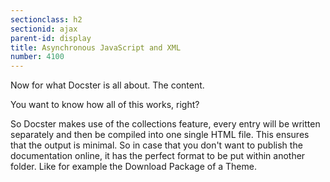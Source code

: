 ```yaml
---
sectionclass: h2
sectionid: ajax
parent-id: display
title: Asynchronous JavaScript and XML
number: 4100
---
```


Now for what Docster is all about. The content.

You want to know how all of this works, right?

So Docster makes use of the collections feature, every entry will be written separately and then be compiled into one single HTML file. This ensures that the output is minimal. So in case that you don't want to publish the documentation online, it has the perfect format to be put within another folder. Like for example the Download Package of a Theme.
